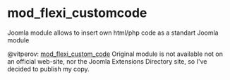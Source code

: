 # mod_flexi_customcode
Joomla module allows to insert own html/php code as a standart Joomla module

@vitperov: [mod_flexi_custom_code](https://github.com/vitperov/mod_flexi_customcode)
Original module is not available not on an official web-site, nor the Joomla Extensions Directory site,
so I've decided to publish my copy.
